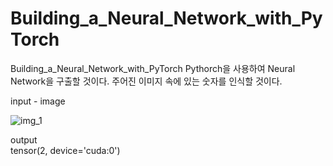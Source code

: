 # Building_a_Neural_Network_with_PyTorch
Building_a_Neural_Network_with_PyTorch Pythorch을 사용하여 Neural Network을 구출할 것이다. 주어진 이미지 속에 있는 숫자를 인식할 것이다.

input - image <br>

![img_1](https://github.com/chimeddor/Building_a_Neural_Network_with_PyTorch/assets/53028417/577f249e-f974-4182-a88e-1bee900fdf03)

output <br>
tensor(2, device='cuda:0')
